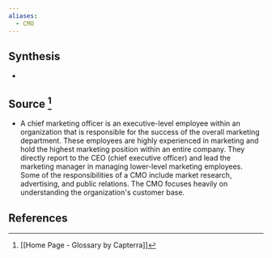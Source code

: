 ```yaml
---
aliases:
  - CMO
---
```

## Synthesis
- 
## Source [^1]
- A chief marketing officer is an executive-level employee within an organization that is responsible for the success of the overall marketing department. These employees are highly experienced in marketing and hold the highest marketing position within an entire company. They directly report to the CEO (chief executive officer) and lead the marketing manager in managing lower-level marketing employees. Some of the responsibilities of a CMO include market research, advertising, and public relations. The CMO focuses heavily on understanding the organization's customer base.
## References

[^1]: [[Home Page - Glossary by Capterra]]